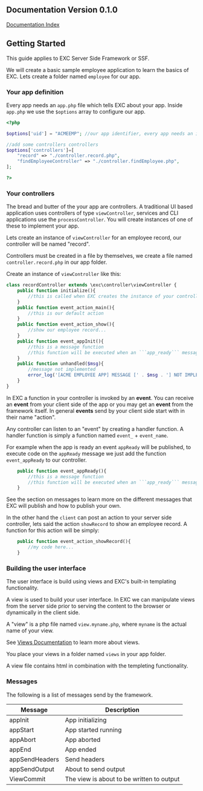 ## Documentation Version 0.1.0 ##
[Documentation Index](./doc_index.md)<BR>

## Getting Started ##

This guide applies to EXC Server Side Framework or SSF.

We will create a basic sample employee application to learn the basics of EXC.  Lets create a folder named `employee`  for our app.

### Your app definition ###

Every app needs an `app.php` file which tells EXC about your app. Inside `app.php` we use the `$options` array to configure our app.

```php
<?php

$options['uid'] = "ACMEEMP"; //our app identifier, every app needs an identifier...

//add some controllers controllers
$options['controllers']=[
	"record" => "./controller.record.php",
	"findEmployeeController" => "./controller.findEmployee.php",
];

?>
```

### Your controllers ###

The bread and butter of the your app are controllers. A traditional UI based application uses controllers of type `viewController`, services and CLI applications use the `processController`. You will create instances of one of these to implement your app.

Lets create an instance of `viewController` for an employee record, our controller will be named "record".

Controllers must be created in a file by themselves,  we create a file named `controller.record.php` in our app folder.

Create an instance of `viewController` like this:

```php
class recordController extends \exc\controller\viewController {
	public function initialize(){
		//this is called when EXC creates the instance of your controller
	}
	public function event_action_main(){
		//this is our default action
	}
	public function event_action_show(){
		//show our employee record...
	}
	public function event_appInit(){
		//this is a message function
		//this function will be executed when an ```app_ready``` message is published
	}
	public function unhandled($msg){
		//message not implemented
		error_log('[ACME EMPLOYEE APP] MESSAGE [' . $msg . '] NOT IMPLEMENTED');
	}
}
```

In EXC a function in your controller is invoked by an **event**. You can receive an **event** from your client side of the app or you may get an **event** from the framework itself. In general **events** send by your client side start with in their name "action".



Any controller can listen to an "event" by creating a handler function. A handler function is simply a function named `event_` + `event_name`.



For example when the app is ready an event `appReady` will be published, to execute code on the `appReady` message we just add the function `event_appReady` to our controller.

```php
	public function event_appReady(){
		//this is a message function
		//this function will be executed when an ```app_ready``` message is published
	}
```
See the section on messages to learn more on the different messages that EXC will publish and how to publish your own.

In the other hand the `client` can post an action to your server side controller, lets  said the action `showRecord` to show an employee record. A function for this action will be simply:
```php
	public function event_action_showRecord(){
		//my code here...
	}
```

### Building the user interface ###
The user interface is build using views and EXC's built-in templating functionality.

A view is used to build your user interface. In EXC we can manipulate views from the server side prior to serving the content to the browser or dynamically in the client side.

A "view" is a php file named `view.myname.php`, where `myname` is the actual name of your view.

See [Views Documentation](./doc_server_views.md) to learn more about views.

You place your views in a folder named `views` in your app folder.

A view file contains html in combination with the templeting functionality.





### Messages ###

The following is a list of messages send by the framework.

| Message | Description |
| -- | -- |
| appInit | App initializing |
| appStart | App started running |
| appAbort | App aborted |
| appEnd | App ended |
| appSendHeaders | Send headers |
| appSendOutput | About to send output |
| ViewCommit | The view is about to be written to output |
